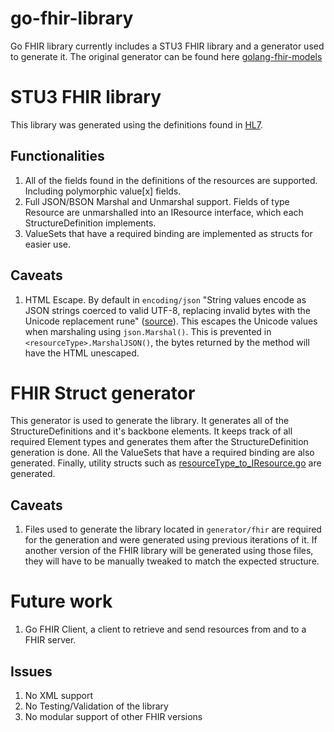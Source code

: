 # go-fhir-library
Go FHIR library currently includes a STU3 FHIR library and a generator used to generate it. The original generator can be found here [golang-fhir-models](https://github.com/samply/golang-fhir-models)

# STU3 FHIR library

This library was generated using the definitions found in [HL7](https://www.hl7.org/fhir/STU3/). 

## Functionalities
1. All of the fields found in the definitions of the resources are supported. Including polymorphic value[x] fields.
2. Full JSON/BSON Marshal and Unmarshal support. Fields of type Resource are unmarshalled into an IResource interface, which each StructureDefinition implements.
3. ValueSets that have a required binding are implemented as structs for easier use. 

## Caveats
1. HTML Escape. By default in `encoding/json` "String values encode as JSON strings coerced to valid UTF-8, replacing invalid bytes with the Unicode replacement rune" ([source](https://pkg.go.dev/encoding/json#Marshal)). This escapes the Unicode values when marshaling using `json.Marshal()`. This is prevented in `<resourceType>.MarshalJSON()`, the bytes returned by the method will have the HTML unescaped. 

# FHIR Struct generator

This generator is used to generate the library. It generates all of the StructureDefinitions and it's backbone elements. It keeps track of all required Element types and generates them after the StructureDefinition generation is done. All the ValueSets that have a required binding are also generated. Finally, utility structs such as [resourceType_to_IResource.go](pkg/stu3/fhir/resourceType_to_iResource.go) are generated. 

## Caveats
1. Files used to generate the library located in `generator/fhir` are required for the generation and were generated using previous iterations of it. If another version of the FHIR library will be generated using those files, they will have to be manually tweaked to match the expected structure.

# Future work
1. Go FHIR Client, a client to retrieve and send resources from and to a FHIR server. 

## Issues
1. No XML support
2. No Testing/Validation of the library
3. No modular support of other FHIR versions
